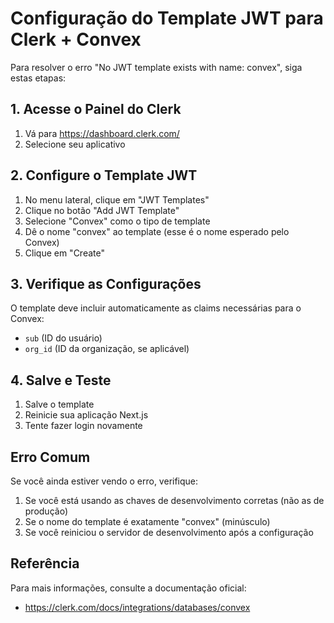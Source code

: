 # Configuração do Template JWT para Clerk + Convex

Para resolver o erro "No JWT template exists with name: convex", siga estas etapas:

## 1. Acesse o Painel do Clerk

1. Vá para https://dashboard.clerk.com/
2. Selecione seu aplicativo

## 2. Configure o Template JWT

1. No menu lateral, clique em "JWT Templates"
2. Clique no botão "Add JWT Template"
3. Selecione "Convex" como o tipo de template
4. Dê o nome "convex" ao template (esse é o nome esperado pelo Convex)
5. Clique em "Create"

## 3. Verifique as Configurações

O template deve incluir automaticamente as claims necessárias para o Convex:
- `sub` (ID do usuário)
- `org_id` (ID da organização, se aplicável)

## 4. Salve e Teste

1. Salve o template
2. Reinicie sua aplicação Next.js
3. Tente fazer login novamente

## Erro Comum

Se você ainda estiver vendo o erro, verifique:

1. Se você está usando as chaves de desenvolvimento corretas (não as de produção)
2. Se o nome do template é exatamente "convex" (minúsculo)
3. Se você reiniciou o servidor de desenvolvimento após a configuração

## Referência

Para mais informações, consulte a documentação oficial:
- https://clerk.com/docs/integrations/databases/convex